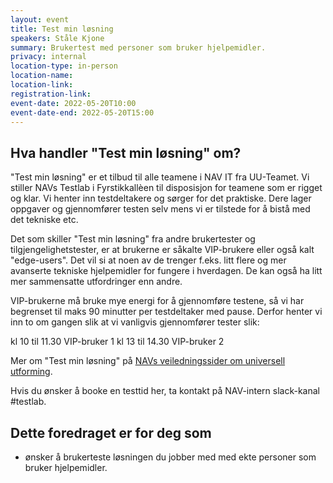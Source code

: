 ```yaml
---
layout: event
title: Test min løsning
speakers: Ståle Kjone
summary: Brukertest med personer som bruker hjelpemidler.
privacy: internal 
location-type: in-person
location-name:
location-link:
registration-link:
event-date: 2022-05-20T10:00
event-date-end: 2022-05-20T15:00
---
```

## Hva handler "Test min løsning" om?
"Test min løsning" er et tilbud til alle teamene i NAV IT fra UU-Teamet. Vi stiller NAVs Testlab i Fyrstikkallèen til disposisjon for teamene som er rigget og klar. Vi henter inn testdeltakere og sørger for det praktiske. Dere lager oppgaver og gjennomfører testen selv mens vi er tilstede for å bistå med det tekniske etc.

Det som skiller "Test min løsning" fra andre brukertester og tilgjengelighetstester, er at brukerne er såkalte VIP-brukere eller også kalt "edge-users". Det vil si at noen av de trenger f.eks. litt flere og mer avanserte tekniske hjelpemidler for fungere i hverdagen. De kan også ha litt mer sammensatte utfordringer enn andre.

VIP-brukerne må bruke mye energi for å gjennomføre testene, så vi har begrenset til maks 90 minutter per testdeltaker med pause. Derfor henter vi inn to om gangen slik at vi vanligvis gjennomfører tester slik:

kl 10 til 11.30 VIP-bruker 1
kl 13 til 14.30 VIP-bruker 2

Mer om "Test min løsning" på [NAVs veiledningssider om universell utforming](https://navikt.github.io/uu/hvordan-faa-det-til/UU-testing/brukertesting/test-min-l%C3%B8sning/).

Hvis du ønsker å booke en testtid her, ta kontakt på NAV-intern slack-kanal #testlab.

## Dette foredraget er for deg som
- ønsker å brukerteste løsningen du jobber med med ekte personer som bruker hjelpemidler.
